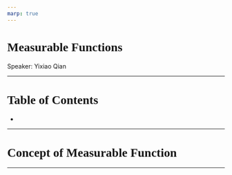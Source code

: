 ```yaml
---
marp: true
---
```

<style>
  section {
    font-family: 'LXGW Bright';
  }

  h1, h2, h3 {
    font-family: 'LXGW Bright';
  }
</style>
<style>
img[alt~="center"] {
  display: block;
  margin: 0 auto;
}
</style>
<style>
.note {
  background-color: #eef;
  padding: 10px;
  margin: 10px 0;
  text-align: center;
}
.warning {
  background-color: #fee;
  padding: 10px;
  margin: 10px 0;
  text-align: center;
}
</style>

# Measurable Functions

Speaker: Yixiao Qian

---

# Table of Contents

- 

---

# Concept of Measurable Function

---




